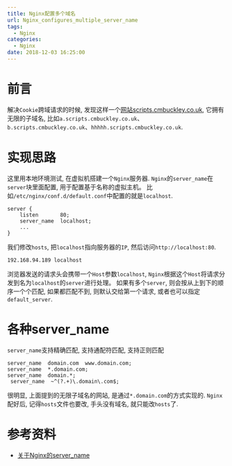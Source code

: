 ```yaml
---
title: Nginx配置多个域名
url: Nginx_configures_multiple_server_name
tags:
  - Nginx
categories:
  - Nginx
date: 2018-12-03 16:25:00
---
```


# 前言
解决`Cookie`跨域请求的时候, 发现这样一个[网站scripts.cmbuckley.co.uk](https://scripts.cmbuckley.co.uk/cookies.php), 它拥有无限的子域名, 比如`a.scripts.cmbuckley.co.uk`、`b.scripts.cmbuckley.co.uk`、`hhhhh.scripts.cmbuckley.co.uk`.

<!-- more -->

# 实现思路
这里用本地环境测试, 在虚拟机搭建一个`Nginx`服务器.
`Nginx`的`server_name`在`server`块里面配置, 用于配置基于名称的虚拟主机。
比如`/etc/nginx/conf.d/default.conf`中配置的就是`localhost`.
```
server {
    listen       80;
    server_name  localhost;
    ...
}
```
我们修改`hosts`, 把`localhost`指向服务器的`IP`, 然后访问`http://localhost:80`.
```
192.168.94.189 localhost
```
浏览器发送的请求头会携带一个`Host`参数`localhost`, `Nginx`根据这个`Host`将请求分发到名为`localhost`的`server`进行处理。
如果有多个`server`, 则会按从上到下的顺序一个个匹配, 如果都匹配不到, 则默认交给第一个请求, 或者也可以指定`default_server`.

# 各种server_name
`server_name`支持精确匹配, 支持通配符匹配, 支持正则匹配
```
server_name  domain.com  www.domain.com;
server_name  *.domain.com;
server_name  domain.*;
 server_name  ~^(?.+)\.domain\.com$;
```
很明显, 上面提到的无限子域名的网站, 是通过`*.domain.com`的方式实现的.
`Nginx`配好后, 记得`hosts`文件也要改, 手头没有域名, 就只能改`hosts`了.

# 参考资料
- [关于Nginx的server_name](http://blog.51cto.com/onlyzq/535279)